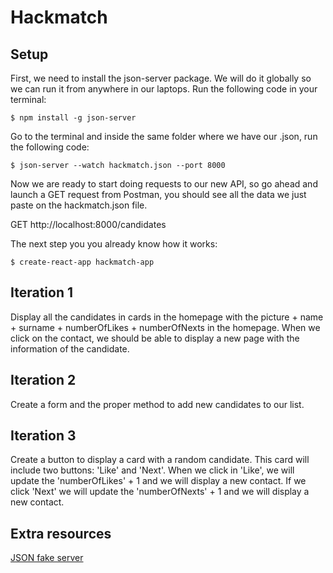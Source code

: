 
# Hackmatch
##  Setup


First, we need to install the json-server package. We will do it globally so we can run it from anywhere in our laptops. Run the following code in your terminal: 

`$ npm install -g json-server`

Go to the terminal and inside the same folder where we have our .json, run the following code:

`$ json-server --watch hackmatch.json --port 8000`

Now we are ready to start doing requests to our new API, so go ahead and launch a GET request from Postman, you should see all the data we just paste on the hackmatch.json file.

GET http://localhost:8000/candidates

The next step you you already know how it works:

`$ create-react-app hackmatch-app`

##  Iteration 1

Display all the candidates in cards in the homepage with the picture + name + surname + numberOfLikes + numberOfNexts in the homepage. When we click on the contact, we should be able to display a new page with the information of the candidate.

## Iteration 2
Create a form and the proper method to add new candidates to our list.

## Iteration 3
Create a button to display a card with a random candidate. 
This card will include two buttons: 'Like' and 'Next'. When we click in 'Like', we will update the 'numberOfLikes' + 1 and we will display a new contact. If we click 'Next' we will update the 'numberOfNexts' + 1 and we will display a new contact.

## Extra resources
[JSON fake server](http://learn.ironhack.com/#/learning_unit/4397)